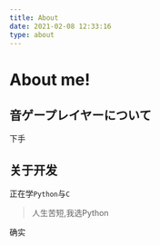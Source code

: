 ```yaml
---
title: About
date: 2021-02-08 12:33:16
type: about
---
```

# About me!

## 音ゲープレイヤーについて

下手

## 关于开发

正在学`Python`与`C`

>人生苦短,我选Python

确实

